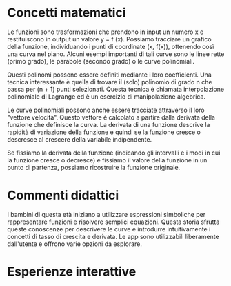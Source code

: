 # Concetti matematici
Le funzioni sono trasformazioni che prendono in input un numero x e restituiscono in output un valore y = f (x). Possiamo tracciare un grafico della funzione, individuando i punti di coordinate (x, f(x)), ottenendo così una curva nel piano. Alcuni esempi importanti di tali curve sono le linee rette (primo grado), le parabole (secondo grado) o le curve polinomiali.

Questi polinomi possono essere definiti mediante i loro coefficienti. Una tecnica interessante è quella di trovare il (solo) polinomio di grado n che passa per (n + 1) punti selezionati. Questa tecnica è chiamata interpolazione polinomiale di Lagrange ed è un esercizio di manipolazione algebrica.

Le curve polinomiali possono anche essere tracciate attraverso il loro "vettore velocità". Questo vettore è calcolato a partire dalla derivata della funzione che definisce la curva. La derivata di una funzione descrive la rapidità di variazione della funzione e quindi se la funzione cresce o descresce al crescere della variabile indipendente.

Se fissiamo la derivata della funzione (indicando gli intervalli e i modi in cui la funzione cresce o decresce) e fissiamo il valore della funzione in un punto di partenza, possiamo ricostruire la funzione originale.

# Commenti didattici
I bambini di questa età iniziano a utilizzare espressioni simboliche per rappresentare funzioni e risolvere semplici equazioni. Questa storia sfrutta queste conoscenze per descrivere le curve e introdurre intuitivamente i concetti di tasso di crescita e derivata. Le app sono utilizzabili liberamente dall'utente e offrono varie opzioni da esplorare.

# Esperienze interattive
